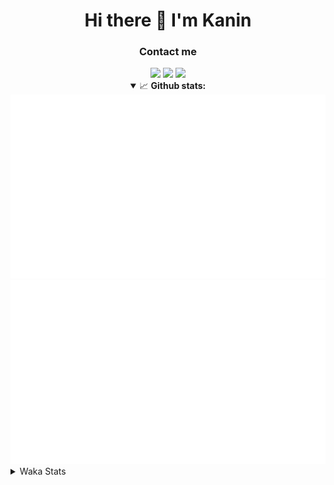 <div align="center">
 <h1>Hi there 👋 I'm Kanin</h1>
 <h3>Contact me</h3>
 <a href="mailto:im@kanin.dev"><img src="https://img.shields.io/badge/gmail-%23D14836.svg?&style=for-the-badge&logo=gmail&logoColor=white"/></a>
 <a href="https://twitter.com/KaninDev"><img src="https://img.shields.io/badge/twitter-%231DA1F2.svg?&style=for-the-badge&logo=twitter&logoColor=white"/></a>
 <a href="https://www.linkedin.com/in/KaninDev"><img src="https://img.shields.io/badge/linkedin-%230077B5.svg?&style=for-the-badge&logo=linkedin&logoColor=white"/></a>
<details open>
  <summary>📈 <b>Github stats:</b></summary>
  <img src="https://github.com/Kanin/Kanin/blob/master/scripts/GitHubStats/generated/overview.svg"/>
  <img src="https://github.com/Kanin/Kanin/blob/master/scripts/GitHubStats/generated/languages.svg"/>
</details>
</div>

<details>
 <summary>Waka Stats</summary>

<!--START_SECTION:waka-->
![Profile Views](http://img.shields.io/badge/Profile%20Views-3-blue)

![Lines of code](https://img.shields.io/badge/From%20Hello%20World%20I%27ve%20Written-30799%20lines%20of%20code-blue)

**🐱 My Github Data** 

> 🏆 70 Contributions in the Year 2021
 > 
> 📦 34.5 kB Used in Github's Storage 
 > 
> 🚫 Not Opted to Hire
 > 
> 📜 8 Public Repositories 
 > 
> 🔑 5 Private Repositories  
 > 
**I'm an Early 🐤** 

```text
🌞 Morning    93 commits     █████░░░░░░░░░░░░░░░░░░░░   20.67% 
🌆 Daytime    141 commits    ███████░░░░░░░░░░░░░░░░░░   31.33% 
🌃 Evening    107 commits    ██████░░░░░░░░░░░░░░░░░░░   23.78% 
🌙 Night      109 commits    ██████░░░░░░░░░░░░░░░░░░░   24.22%

```
📅 **I'm Most Productive on Monday** 

```text
Monday       90 commits     █████░░░░░░░░░░░░░░░░░░░░   20.0% 
Tuesday      49 commits     ██░░░░░░░░░░░░░░░░░░░░░░░   10.89% 
Wednesday    87 commits     ████░░░░░░░░░░░░░░░░░░░░░   19.33% 
Thursday     55 commits     ███░░░░░░░░░░░░░░░░░░░░░░   12.22% 
Friday       47 commits     ██░░░░░░░░░░░░░░░░░░░░░░░   10.44% 
Saturday     50 commits     ██░░░░░░░░░░░░░░░░░░░░░░░   11.11% 
Sunday       72 commits     ████░░░░░░░░░░░░░░░░░░░░░   16.0%

```


📊 **This Week I Spent My Time On** 

```text
⌚︎ Time Zone: America/New_York

💬 Programming Languages: 
Python                   19 hrs 33 mins      █████████████████████░░░░   86.25% 
SCSS                     2 hrs 2 mins        ██░░░░░░░░░░░░░░░░░░░░░░░   9.0% 
YAML                     55 mins             █░░░░░░░░░░░░░░░░░░░░░░░░   4.08% 
SQL                      7 mins              ░░░░░░░░░░░░░░░░░░░░░░░░░   0.53% 
Other                    1 min               ░░░░░░░░░░░░░░░░░░░░░░░░░   0.14%

🔥 Editors: 
PyCharm                  20 hrs 37 mins      ██████████████████████░░░   91.0% 
IntelliJ                 2 hrs 2 mins        ██░░░░░░░░░░░░░░░░░░░░░░░   9.0%

🐱‍💻 Projects: 
CGLS                     20 hrs 33 mins      ██████████████████████░░░   90.69% 
Kanin                    2 hrs 2 mins        ██░░░░░░░░░░░░░░░░░░░░░░░   9.0% 
Naila.py                 4 mins              ░░░░░░░░░░░░░░░░░░░░░░░░░   0.31%

💻 Operating System: 
Linux                    22 hrs 40 mins      █████████████████████████   100.0%

```

**I Mostly Code in Python** 

```text
Python                   20 repos            ███████████████████░░░░░░   76.92% 
JavaScript               3 repos             ███░░░░░░░░░░░░░░░░░░░░░░   11.54% 
Kotlin                   1 repo              █░░░░░░░░░░░░░░░░░░░░░░░░   3.85% 
HTML                     1 repo              █░░░░░░░░░░░░░░░░░░░░░░░░   3.85% 
Java                     1 repo              █░░░░░░░░░░░░░░░░░░░░░░░░   3.85%

```


**Timeline**

![Chart not found](https://raw.githubusercontent.com/Kanin/Kanin/master/charts/bar_graph.png) 


<!--END_SECTION:waka-->
</details>
